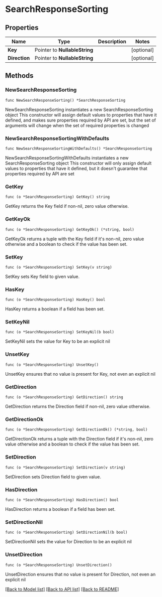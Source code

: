 # SearchResponseSorting

## Properties

Name | Type | Description | Notes
------------ | ------------- | ------------- | -------------
**Key** | Pointer to **NullableString** |  | [optional] 
**Direction** | Pointer to **NullableString** |  | [optional] 

## Methods

### NewSearchResponseSorting

`func NewSearchResponseSorting() *SearchResponseSorting`

NewSearchResponseSorting instantiates a new SearchResponseSorting object
This constructor will assign default values to properties that have it defined,
and makes sure properties required by API are set, but the set of arguments
will change when the set of required properties is changed

### NewSearchResponseSortingWithDefaults

`func NewSearchResponseSortingWithDefaults() *SearchResponseSorting`

NewSearchResponseSortingWithDefaults instantiates a new SearchResponseSorting object
This constructor will only assign default values to properties that have it defined,
but it doesn't guarantee that properties required by API are set

### GetKey

`func (o *SearchResponseSorting) GetKey() string`

GetKey returns the Key field if non-nil, zero value otherwise.

### GetKeyOk

`func (o *SearchResponseSorting) GetKeyOk() (*string, bool)`

GetKeyOk returns a tuple with the Key field if it's non-nil, zero value otherwise
and a boolean to check if the value has been set.

### SetKey

`func (o *SearchResponseSorting) SetKey(v string)`

SetKey sets Key field to given value.

### HasKey

`func (o *SearchResponseSorting) HasKey() bool`

HasKey returns a boolean if a field has been set.

### SetKeyNil

`func (o *SearchResponseSorting) SetKeyNil(b bool)`

 SetKeyNil sets the value for Key to be an explicit nil

### UnsetKey
`func (o *SearchResponseSorting) UnsetKey()`

UnsetKey ensures that no value is present for Key, not even an explicit nil
### GetDirection

`func (o *SearchResponseSorting) GetDirection() string`

GetDirection returns the Direction field if non-nil, zero value otherwise.

### GetDirectionOk

`func (o *SearchResponseSorting) GetDirectionOk() (*string, bool)`

GetDirectionOk returns a tuple with the Direction field if it's non-nil, zero value otherwise
and a boolean to check if the value has been set.

### SetDirection

`func (o *SearchResponseSorting) SetDirection(v string)`

SetDirection sets Direction field to given value.

### HasDirection

`func (o *SearchResponseSorting) HasDirection() bool`

HasDirection returns a boolean if a field has been set.

### SetDirectionNil

`func (o *SearchResponseSorting) SetDirectionNil(b bool)`

 SetDirectionNil sets the value for Direction to be an explicit nil

### UnsetDirection
`func (o *SearchResponseSorting) UnsetDirection()`

UnsetDirection ensures that no value is present for Direction, not even an explicit nil

[[Back to Model list]](../README.md#documentation-for-models) [[Back to API list]](../README.md#documentation-for-api-endpoints) [[Back to README]](../README.md)



